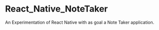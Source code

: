 # React_Native_NoteTaker

An Experimentation of React Native with as goal a Note Taker application.
